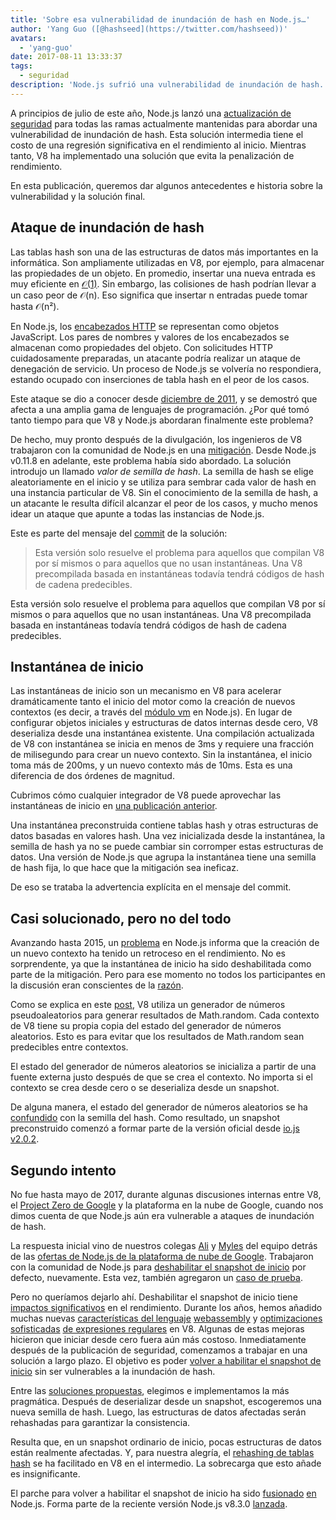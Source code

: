 ```yaml
---
title: 'Sobre esa vulnerabilidad de inundación de hash en Node.js…'
author: 'Yang Guo ([@hashseed](https://twitter.com/hashseed))'
avatars:
  - 'yang-guo'
date: 2017-08-11 13:33:37
tags:
  - seguridad
description: 'Node.js sufrió una vulnerabilidad de inundación de hash. Esta publicación ofrece algunos antecedentes y explica la solución en V8.'
---
```

A principios de julio de este año, Node.js lanzó una [actualización de seguridad](https://nodejs.org/en/blog/vulnerability/july-2017-security-releases/) para todas las ramas actualmente mantenidas para abordar una vulnerabilidad de inundación de hash. Esta solución intermedia tiene el costo de una regresión significativa en el rendimiento al inicio. Mientras tanto, V8 ha implementado una solución que evita la penalización de rendimiento.

<!--truncate-->
En esta publicación, queremos dar algunos antecedentes e historia sobre la vulnerabilidad y la solución final.

## Ataque de inundación de hash

Las tablas hash son una de las estructuras de datos más importantes en la informática. Son ampliamente utilizadas en V8, por ejemplo, para almacenar las propiedades de un objeto. En promedio, insertar una nueva entrada es muy eficiente en [𝒪(1)](https://en.wikipedia.org/wiki/Big_O_notation). Sin embargo, las colisiones de hash podrían llevar a un caso peor de 𝒪(n). Eso significa que insertar n entradas puede tomar hasta 𝒪(n²).

En Node.js, los [encabezados HTTP](https://nodejs.org/api/http.html#http_response_getheaders) se representan como objetos JavaScript. Los pares de nombres y valores de los encabezados se almacenan como propiedades del objeto. Con solicitudes HTTP cuidadosamente preparadas, un atacante podría realizar un ataque de denegación de servicio. Un proceso de Node.js se volvería no respondiera, estando ocupado con inserciones de tabla hash en el peor de los casos.

Este ataque se dio a conocer desde [diciembre de 2011](https://events.ccc.de/congress/2011/Fahrplan/events/4680.en.html), y se demostró que afecta a una amplia gama de lenguajes de programación. ¿Por qué tomó tanto tiempo para que V8 y Node.js abordaran finalmente este problema?

De hecho, muy pronto después de la divulgación, los ingenieros de V8 trabajaron con la comunidad de Node.js en una [mitigación](https://github.com/v8/v8/commit/81a0271004833249b4fe58f7d64ae07e79cffe40). Desde Node.js v0.11.8 en adelante, este problema había sido abordado. La solución introdujo un llamado _valor de semilla de hash_. La semilla de hash se elige aleatoriamente en el inicio y se utiliza para sembrar cada valor de hash en una instancia particular de V8. Sin el conocimiento de la semilla de hash, a un atacante le resulta difícil alcanzar el peor de los casos, y mucho menos idear un ataque que apunte a todas las instancias de Node.js.

Este es parte del mensaje del [commit](https://github.com/v8/v8/commit/81a0271004833249b4fe58f7d64ae07e79cffe40) de la solución:

> Esta versión solo resuelve el problema para aquellos que compilan V8 por sí mismos o para aquellos que no usan instantáneas. Una V8 precompilada basada en instantáneas todavía tendrá códigos de hash de cadena predecibles.

Esta versión solo resuelve el problema para aquellos que compilan V8 por sí mismos o para aquellos que no usan instantáneas. Una V8 precompilada basada en instantáneas todavía tendrá códigos de hash de cadena predecibles.

## Instantánea de inicio

Las instantáneas de inicio son un mecanismo en V8 para acelerar dramáticamente tanto el inicio del motor como la creación de nuevos contextos (es decir, a través del [módulo vm](https://nodejs.org/api/vm.html) en Node.js). En lugar de configurar objetos iniciales y estructuras de datos internas desde cero, V8 deserializa desde una instantánea existente. Una compilación actualizada de V8 con instantánea se inicia en menos de 3ms y requiere una fracción de milisegundo para crear un nuevo contexto. Sin la instantánea, el inicio toma más de 200ms, y un nuevo contexto más de 10ms. Esta es una diferencia de dos órdenes de magnitud.

Cubrimos cómo cualquier integrador de V8 puede aprovechar las instantáneas de inicio en [una publicación anterior](/blog/custom-startup-snapshots).

Una instantánea preconstruida contiene tablas hash y otras estructuras de datos basadas en valores hash. Una vez inicializada desde la instantánea, la semilla de hash ya no se puede cambiar sin corromper estas estructuras de datos. Una versión de Node.js que agrupa la instantánea tiene una semilla de hash fija, lo que hace que la mitigación sea ineficaz.

De eso se trataba la advertencia explícita en el mensaje del commit.

## Casi solucionado, pero no del todo

Avanzando hasta 2015, un [problema](https://github.com/nodejs/node/issues/1631) en Node.js informa que la creación de un nuevo contexto ha tenido un retroceso en el rendimiento. No es sorprendente, ya que la instantánea de inicio ha sido deshabilitada como parte de la mitigación. Pero para ese momento no todos los participantes en la discusión eran conscientes de la [razón](https://github.com/nodejs/node/issues/528#issuecomment-71009086).

Como se explica en este [post](/blog/math-random), V8 utiliza un generador de números pseudoaleatorios para generar resultados de Math.random. Cada contexto de V8 tiene su propia copia del estado del generador de números aleatorios. Esto es para evitar que los resultados de Math.random sean predecibles entre contextos.

El estado del generador de números aleatorios se inicializa a partir de una fuente externa justo después de que se crea el contexto. No importa si el contexto se crea desde cero o se deserializa desde un snapshot.

De alguna manera, el estado del generador de números aleatorios se ha [confundido](https://github.com/nodejs/node/issues/1631#issuecomment-100044148) con la semilla del hash. Como resultado, un snapshot preconstruido comenzó a formar parte de la versión oficial desde [io.js v2.0.2](https://github.com/nodejs/node/pull/1679).

## Segundo intento

No fue hasta mayo de 2017, durante algunas discusiones internas entre V8, el [Project Zero de Google](https://googleprojectzero.blogspot.com/) y la plataforma en la nube de Google, cuando nos dimos cuenta de que Node.js aún era vulnerable a ataques de inundación de hash.

La respuesta inicial vino de nuestros colegas [Ali](https://twitter.com/ofrobots) y [Myles](https://twitter.com/MylesBorins) del equipo detrás de las [ofertas de Node.js de la plataforma de nube de Google](https://cloud.google.com/nodejs/). Trabajaron con la comunidad de Node.js para [deshabilitar el snapshot de inicio](https://github.com/nodejs/node/commit/eff636d8eb7b009c40fb053802c169ba1417293d) por defecto, nuevamente. Esta vez, también agregaron un [caso de prueba](https://github.com/nodejs/node/commit/9fedc1f09648ff7cebed65883966f5647686a38a).

Pero no queríamos dejarlo ahí. Deshabilitar el snapshot de inicio tiene [impactos significativos](https://github.com/nodejs/node/issues/14229) en el rendimiento. Durante los años, hemos añadido muchas nuevas [características del lenguaje](/blog/high-performance-es2015) [webassembly](/blog/webassembly-browser-preview) y [optimizaciones sofisticadas](/blog/launching-ignition-and-turbofan) [de expresiones regulares](/blog/speeding-up-regular-expressions) en V8. Algunas de estas mejoras hicieron que iniciar desde cero fuera aún más costoso. Inmediatamente después de la publicación de seguridad, comenzamos a trabajar en una solución a largo plazo. El objetivo es poder [volver a habilitar el snapshot de inicio](https://github.com/nodejs/node/issues/14171) sin ser vulnerables a la inundación de hash.

Entre las [soluciones propuestas](https://docs.google.com/document/d/1br7T3jk5JAJSYaT8eZdQlqrPTDRClheGpRU1-BpY1ss/edit), elegimos e implementamos la más pragmática. Después de deserializar desde un snapshot, escogeremos una nueva semilla de hash. Luego, las estructuras de datos afectadas serán rehashadas para garantizar la consistencia.

Resulta que, en un snapshot ordinario de inicio, pocas estructuras de datos están realmente afectadas. Y, para nuestra alegría, el [rehashing de tablas hash](https://github.com/v8/v8/commit/0e8e0030775518b69eb8522823ea3754e6bddc69) se ha facilitado en V8 en el intermedio. La sobrecarga que esto añade es insignificante.

El parche para volver a habilitar el snapshot de inicio ha sido [fusionado](https://github.com/nodejs/node/commit/2ae2874ae7dfec2c55b5d390d25b6eed9932f78d) [en](https://github.com/nodejs/node/commit/14e4254f68f71a6afaf3ebe16794172b08e68d7b) Node.js. Forma parte de la reciente versión Node.js v8.3.0 [lanzada](https://medium.com/the-node-js-collection/node-js-8-3-0-is-now-available-shipping-with-the-ignition-turbofan-execution-pipeline-aa5875ad3367).
